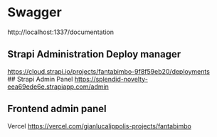  
# Swagger
http://localhost:1337/documentation

## Strapi Administration Deploy manager
https://cloud.strapi.io/projects/fantabimbo-9f8f59eb20/deployments  
## Strapi Admin Panel
https://splendid-novelty-eea69ede6e.strapiapp.com/admin
## Frontend admin panel
Vercel
https://vercel.com/gianlucalippolis-projects/fantabimbo